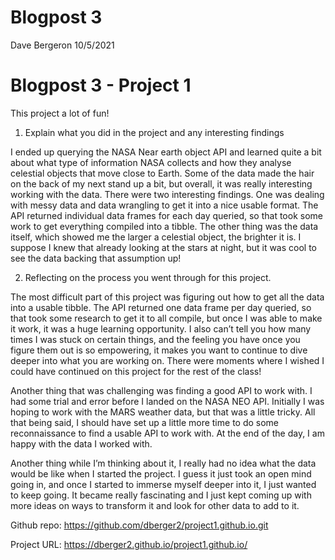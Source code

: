 Blogpost 3
================
Dave Bergeron
10/5/2021

# Blogpost 3 - Project 1

This project a lot of fun!

1.  Explain what you did in the project and any interesting findings

I ended up querying the NASA Near earth object API and learned quite a
bit about what type of information NASA collects and how they analyse
celestial objects that move close to Earth. Some of the data made the
hair on the back of my next stand up a bit, but overall, it was really
interesting working with the data. There were two interesting findings.
One was dealing with messy data and data wrangling to get it into a nice
usable format. The API returned individual data frames for each day
queried, so that took some work to get everything compiled into a
tibble. The other thing was the data itself, which showed me the larger
a celestial object, the brighter it is. I suppose I knew that already
looking at the stars at night, but it was cool to see the data backing
that assumption up!

2.  Reflecting on the process you went through for this project.

The most difficult part of this project was figuring out how to get all
the data into a usable tibble. The API returned one data frame per day
queried, so that took some research to get it to all compile, but once I
was able to make it work, it was a huge learning opportunity. I also
can’t tell you how many times I was stuck on certain things, and the
feeling you have once you figure them out is so empowering, it makes you
want to continue to dive deeper into what you are working on. There were
moments where I wished I could have continued on this project for the
rest of the class!

Another thing that was challenging was finding a good API to work with.
I had some trial and error before I landed on the NASA NEO API.
Initially I was hoping to work with the MARS weather data, but that was
a little tricky. All that being said, I should have set up a little more
time to do some reconnaissance to find a usable API to work with. At the
end of the day, I am happy with the data I worked with.

Another thing while I’m thinking about it, I really had no idea what the
data would be like when I started the project. I guess it just took an
open mind going in, and once I started to immerse myself deeper into it,
I just wanted to keep going. It became really fascinating and I just
kept coming up with more ideas on ways to transform it and look for
other data to add to it.

Github repo: <https://github.com/dberger2/project1.github.io.git>

Project URL: <https://dberger2.github.io/project1.github.io/>
